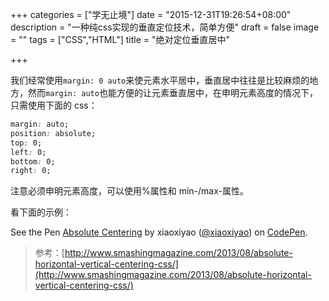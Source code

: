 +++
categories = ["学无止境"]
date = "2015-12-31T19:26:54+08:00"
description = "一种纯css实现的垂直定位技术，简单方便"
draft = false
image = ""
tags = ["CSS","HTML"]
title = "绝对定位垂直居中"

+++

我们经常使用`margin: 0 auto`来使元素水平居中，垂直居中往往是比较麻烦的地方，然而`margin: auto`也能方便的让元素垂直居中，在申明元素高度的情况下，只需使用下面的 css：

```css
margin: auto;
position: absolute;
top: 0;
left: 0;
bottom: 0;
right: 0;
```

注意必须申明元素高度，可以使用%属性和 min-/max-属性。

看下面的示例：

<p data-height="268" data-theme-id="0" data-slug-hash="GoNbmP" data-default-tab="result" data-user="xiaoxiyao" class='codepen'>See the Pen <a href='http://codepen.io/xiaoxiyao/pen/GoNbmP/'>Absolute Centering</a> by xiaoxiyao (<a href='http://codepen.io/xiaoxiyao'>@xiaoxiyao</a>) on <a href='http://codepen.io'>CodePen</a>.</p>
<script async src="//assets.codepen.io/assets/embed/ei.js"></script>

> 参考：[http://www.smashingmagazine.com/2013/08/absolute-horizontal-vertical-centering-css/](http://www.smashingmagazine.com/2013/08/absolute-horizontal-vertical-centering-css/)
